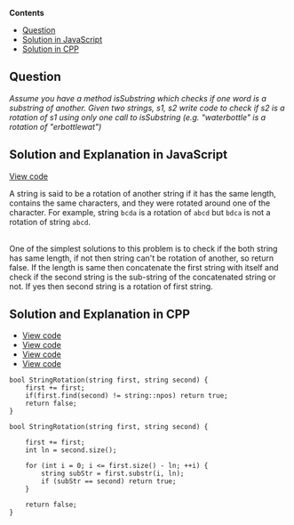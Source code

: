 **Contents**

- [Question](#question)
- [Solution in JavaScript](#solution-and-explanation-in-javascript)
- [Solution in CPP](#solution-and-explanation-in-cpp)

## Question
*Assume you have a method isSubstring which checks if one word is a substring of another. Given two strings, s1, s2 write code to check if s2 is a rotation of s1 using only one call to isSubstring (e.g. "waterbottle" is a rotation of "erbottlewat")*

## Solution and Explanation in JavaScript

[View code](/Array%20and%20Strings/String/StringRotation/StringRotation.js)

A string is said to be a rotation of another string if it has the same length, contains the same characters, and they were rotated around one of the character. For example, string `bcda` is a rotation of `abcd` but `bdca` is not a rotation of string `abcd`. <br> <br>

One of the simplest solutions to this problem is to check if the both string has same length, if not then string can't be rotation of another, so return false. If the length is same then concatenate the first string with itself and check if the second string is the sub-string of the concatenated string or not. If yes then second string is a rotation of first string. 

## Solution and Explanation in CPP

- [View code](/Array%20and%20Strings/String/StringRotation/StringRotation01.cpp)
- [View code](/Array%20and%20Strings/String/StringRotation/StringRotation02.cpp)
- [View code](/Array%20and%20Strings/String/StringRotation/StringRotation03.cpp)
- [View code](/Array%20and%20Strings/String/StringRotation/StringRotation04.cpp)

```
bool StringRotation(string first, string second) {
    first += first;
    if(first.find(second) != string::npos) return true;
    return false;
}
```
```
bool StringRotation(string first, string second) {

    first += first;
    int ln = second.size();

    for (int i = 0; i <= first.size() - ln; ++i) {
        string subStr = first.substr(i, ln);
        if (subStr == second) return true;
    }

    return false;
}
```